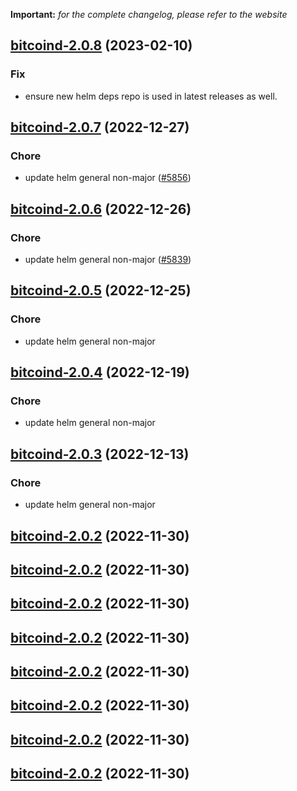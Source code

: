 **Important:**
*for the complete changelog, please refer to the website*




## [bitcoind-2.0.8](https://github.com/succelle/charts/compare/bitcoind-2.0.7...bitcoind-2.0.8) (2023-02-10)

### Fix

- ensure new helm deps repo is used in latest releases as well.
  
  


## [bitcoind-2.0.7](https://github.com/succelle/charts/compare/bitcoind-2.0.6...bitcoind-2.0.7) (2022-12-27)

### Chore

- update helm general non-major ([#5856](https://github.com/succelle/charts/issues/5856))
  
  


## [bitcoind-2.0.6](https://github.com/succelle/charts/compare/bitcoind-2.0.5...bitcoind-2.0.6) (2022-12-26)

### Chore

- update helm general non-major ([#5839](https://github.com/succelle/charts/issues/5839))
  
  


## [bitcoind-2.0.5](https://github.com/succelle/charts/compare/bitcoind-2.0.4...bitcoind-2.0.5) (2022-12-25)

### Chore

- update helm general non-major
  
  


## [bitcoind-2.0.4](https://github.com/succelle/charts/compare/bitcoind-2.0.3...bitcoind-2.0.4) (2022-12-19)

### Chore

- update helm general non-major
  
  


## [bitcoind-2.0.3](https://github.com/succelle/charts/compare/bitcoind-2.0.2...bitcoind-2.0.3) (2022-12-13)

### Chore

- update helm general non-major
  
  


## [bitcoind-2.0.2](https://github.com/succelle/charts/compare/bitcoind-2.0.1...bitcoind-2.0.2) (2022-11-30)




## [bitcoind-2.0.2](https://github.com/succelle/charts/compare/bitcoind-2.0.1...bitcoind-2.0.2) (2022-11-30)




## [bitcoind-2.0.2](https://github.com/succelle/charts/compare/bitcoind-2.0.1...bitcoind-2.0.2) (2022-11-30)




## [bitcoind-2.0.2](https://github.com/succelle/charts/compare/bitcoind-2.0.1...bitcoind-2.0.2) (2022-11-30)




## [bitcoind-2.0.2](https://github.com/succelle/charts/compare/bitcoind-2.0.1...bitcoind-2.0.2) (2022-11-30)




## [bitcoind-2.0.2](https://github.com/succelle/charts/compare/bitcoind-2.0.1...bitcoind-2.0.2) (2022-11-30)




## [bitcoind-2.0.2](https://github.com/succelle/charts/compare/bitcoind-2.0.1...bitcoind-2.0.2) (2022-11-30)




## [bitcoind-2.0.2](https://github.com/succelle/charts/compare/bitcoind-2.0.1...bitcoind-2.0.2) (2022-11-30)



